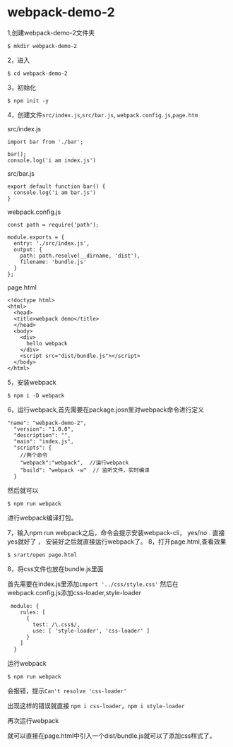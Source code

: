 # webpack-demo-2
1,创建webpack-demo-2文件夹

```
$ mkdir webpack-demo-2

```
2，进入
```
$ cd webpack-demo-2
```

3，初始化
```
$ npm init -y
```
4，创建文件```src/index.js```,```src/bar.js```, ```webpack.config.js```,```page.htm```

src/index.js
```
import bar from './bar';

bar();
console.log('i am index.js')
```

src/bar.js
```
export default function bar() {
  console.log('i am bar.js')
}
```
webpack.config.js
```
const path = require('path');

module.exports = {
  entry: './src/index.js',
  output: {
    path: path.resolve(__dirname, 'dist'),
    filename: 'bundle.js'
  }
};

```

page.html
```
<!doctype html>
<html>
  <head>
  <title>webpack demo</title>
  </head>
  <body>
    <div>
      hello webpack
    </div>
    <script src="dist/bundle.js"></script>
  </body>
</html>
```


5，安装webpack
```
$ npm i -D webpack
```
6，运行webpack,首先需要在package.josn里对webpack命令进行定义

```
"name": "webpack-demo-2",
  "version": "1.0.0",
  "description": "",
  "main": "index.js",
  "scripts": {
    //两个命令
    "webpack":"webpack",  //运行webpack
    "build": "webpack -w"  // 监听文件，实时编译
  }
```
然后就可以 
```
$ npm run webpack
```
进行webpack编译打包。

7，输入npm run webpack之后，命令会提示安装webpack-cli， yes/no  .
直接yes就好了 ， 安装好之后就直接运行webpack了。
8，打开page.html,查看效果
```
$ srart/open page.html
```
8，将css文件也放在bundle.js里面

首先需要在index.js里添加```import '../css/style.css'```
然后在webpack.config.js添加css-loader,style-loader
```
 module: {
    rules: [
      {
        test: /\.css$/,
        use: [ 'style-loader', 'css-loader' ]
      }
    ]
  }
```
运行webpack

```$ npm run webpack```

会报错，提示```Can't resolve 'css-loader' ```

出现这样的错误就直接
```npm i css-loader```，```npm i style-loader```

再次运行webpack

就可以直接在page.html中引入一个dist/bundle.js就可以了添加css样式了。
